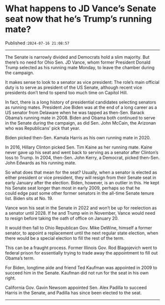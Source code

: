 # What happens to JD Vance’s Senate seat now that he’s Trump’s running mate?

Published :`2024-07-16 21:08:57`

---

The Senate is narrowly divided and Democrats hold a slim majority. But there’s no need for Ohio Sen. JD Vance, whom former President Donald Trump selected as his running mate Monday, to leave the chamber during the campaign.

It makes sense to look to a senator as vice president: The role’s main official duty is to serve as president of the US Senate, although recent vice presidents don’t tend to spend too much time on Capitol Hill.

In fact, there is a long history of presidential candidates selecting senators as running mates. President Joe Biden was at the end of a long career as a US senator from Delaware when he was tapped as then-Sen. Barack Obama’s running mate in 2008. Biden and Obama both continued to serve in the Senate during the campaign, as did Sen. John McCain, the Arizonan who was Republicans’ pick that year.

Biden picked then-Sen. Kamala Harris as his own running mate in 2020.

In 2016, Hillary Clinton picked Sen. Tim Kaine as her running mate. Kaine never gave up his seat and went back to serving as a senator after Clinton’s loss to Trump. In 2004, then-Sen. John Kerry, a Democrat, picked then-Sen. John Edwards as his running mate.

So what does that mean for the seat? Usually, when a senator is elected as either president or vice president, they will resign from their Senate seat in early January after the election. Biden, however, is an outlier in this. He kept his Senate seat longer than most in early 2009, perhaps so that he could edge past some other former senators in the all-time Senate tenure list. Biden sits at No. 19.

Vance won his seat in the Senate in 2022 and won’t be up for reelection as a senator until 2028. If he and Trump win in November, Vance would need to resign before taking the oath of office on January 20.

It would then fall to Ohio Republican Gov. Mike DeWine, himself a former senator, to appoint a replacement until the next regular state election, when there would be a special election to fill the rest of the term.

This can be a fraught process. Former Illinois Gov. Rod Blagojevich went to federal prison for essentially trying to trade away the appointment to fill out Obama’s term.

For Biden, longtime aide and friend Ted Kaufman was appointed in 2009 to succeed him in the Senate. Kaufman did not run for the seat in his own right.

California Gov. Gavin Newsom appointed Sen. Alex Padilla to succeed Harris in the Senate, and Padilla has since been elected to the seat.

---

